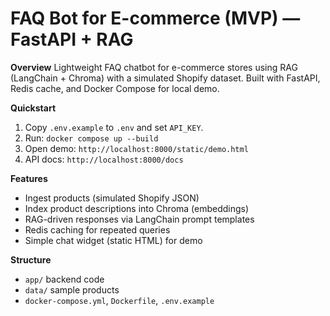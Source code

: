 # FAQ Bot for E-commerce (MVP) — FastAPI + RAG

**Overview**
Lightweight FAQ chatbot for e-commerce stores using RAG (LangChain + Chroma) with a simulated Shopify dataset.
Built with FastAPI, Redis cache, and Docker Compose for local demo.

**Quickstart**
1. Copy `.env.example` to `.env` and set `API_KEY`.
2. Run: `docker compose up --build`
3. Open demo: `http://localhost:8000/static/demo.html`
4. API docs: `http://localhost:8000/docs`

**Features**
- Ingest products (simulated Shopify JSON)
- Index product descriptions into Chroma (embeddings)
- RAG-driven responses via LangChain prompt templates
- Redis caching for repeated queries
- Simple chat widget (static HTML) for demo

**Structure**
- `app/` backend code
- `data/` sample products
- `docker-compose.yml`, `Dockerfile`, `.env.example`

